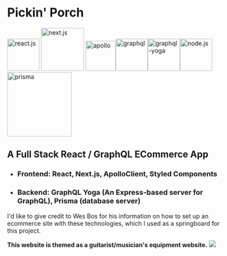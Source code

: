 # Pickin' Porch
<img src="https://pngimage.net/wp-content/uploads/2018/06/react-png-1.png" alt="react.js" width="75"/>  <img src="https://seeklogo.com/images/N/next-js-logo-7929BCD36F-seeklogo.com.png" alt="next.js" width="100"/>  <img src="https://seeklogo.com/images/A/apollo-logo-DC7DD3C444-seeklogo.com.png" alt="apollo" width="70"/><img src="https://montykamath.files.wordpress.com/2018/02/graphql.png" alt="graphql" width="75"/><img src="https://camo.githubusercontent.com/389368863d9b9df25acd07644bad7642459c3533/68747470733a2f2f696d6775722e636f6d2f5376366a3042362e706e67" alt="graphql-yoga" width="75"/><img src="https://software.intel.com/sites/default/files/managed/fa/a0/Runtime-logo-Node.jpg" alt="node.js" width="75"/><img src="https://camo.githubusercontent.com/c7f49c483a3c5a145ff55c7331520a65e12abff2/68747470733a2f2f692e696d6775722e636f6d2f774434725674342e706e67" alt="prisma" width="150"/>
## A Full Stack React / GraphQL ECommerce App
* ### Frontend: React, Next.js, ApolloClient, Styled Components
* ### Backend: GraphQL Yoga (An Express-based server for GraphQL), Prisma (database server)
I'd like to give credit to Wes Bos for his information on how to set up an ecommerce site with these technologies, which I used as a springboard for this project.

**This website is themed as a guitarist/musician's equipment website.**
![](https://github.com/ScottMorse/PickinPorchDev/blob/master/gifs/Shop.gif)
